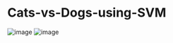# Cats-vs-Dogs-using-SVM

![image](https://user-images.githubusercontent.com/75041273/136377473-d69be19b-7cba-42b4-93a3-d731dba2640f.png)
![image](https://user-images.githubusercontent.com/75041273/136377561-1bc2f000-a55e-40c4-961a-bcc065edefe3.png)
